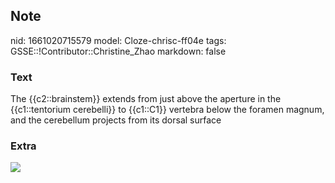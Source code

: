 ## Note
nid: 1661020715579
model: Cloze-chrisc-ff04e
tags: GSSE::!Contributor::Christine_Zhao
markdown: false

### Text
<div>
  <div>
    <div>
      <div>
        The {{c2::brainstem}} extends from just above the aperture
        in the {{c1::tentorium cerebelli}} to {{c1::C1}} vertebra
        below the foramen magnum, and the cerebellum projects from
        its dorsal surface
      </div>
    </div>
  </div>
</div>

### Extra
<img src="Screen%20Shot%202021-08-11%20at%208.15.32%20pm.png">
